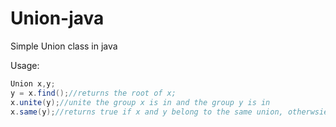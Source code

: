 # Union-java
Simple Union class in java

Usage:
```java
Union x,y;
y = x.find();//returns the root of x;
x.unite(y);//unite the group x is in and the group y is in
x.same(y);//returns true if x and y belong to the same union, otherwsie false.
```
